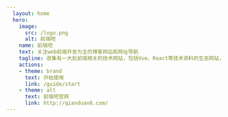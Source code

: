 ```yaml
---
  layout: home
  hero:
    image: 
      src: /logo.png
      alt: 前端吧
    name: 前端吧
    text: 关注web前端开发为主的博客网站和网址导航
    tagline: 收集有一大批前端相关的技术网站，包括Vue、React等技术资料的生态网站，方便快速访问。
    actions:
    - theme: brand
      text: 开始使用
      link: /guide/start
    - theme: alt
      text: 前端吧官网
      link: http://qianduan8.com/
---
```

<Home />
